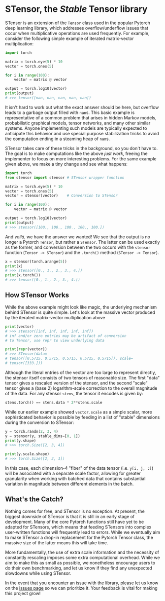 # STensor, the _Stable_ Tensor library
STensor is an extension of the `Tensor` class used in the popular Pytorch deep learning library, which addresses overflow/underflow issues that occur when multiplicative operations are used frequently. For example, consider the following simple example of iterated matrix-vector multiplication:

```python
import torch

matrix = torch.eye(5) * 10
vector = torch.ones(5)

for i in range(100):
    vector = matrix @ vector

output = torch.log10(vector)
print(output)
# >>> tensor([nan, nan, nan, nan, nan])
```

It isn't hard to work out what the exact answer should be here, but overflow leads to a garbage output filled with `nan`s. This basic example is representative of a common problem that arises in hidden Markov models, probabilistic graphical models, tensor networks, and many other similar systems. Anyone implementing such models are typically expected to anticipate this behavior and use special purpose stabilization tricks to avoid the computation ending in a steaming heap of `nan`s. 

STensor takes care of these tricks in the background, so you don't have to. The goal is to make computations like the above _just work_, freeing the implementer to focus on more interesting problems. For the same example given above, we make a tiny change and see what happens:

```python
import torch
from stensor import stensor # STensor wrapper function

matrix = torch.eye(5) * 10
vector = torch.ones(5)
vector = stensor(vector)    # Conversion to STensor

for i in range(100):
    vector = matrix @ vector

output = torch.log10(vector)
print(output)
# >>> stensor([100., 100., 100., 100., 100.])
```

And _voilà_, we have the answer we wanted! We see that the output is no longer a Pytorch `Tensor`, but rather a `STensor`. The latter can be used exactly as the former, and conversion between the two occurs with the `stensor` function (`Tensor -> STensor`) and the `.torch()` method (`STensor -> Tensor`).

```python
x = stensor(torch.arange(5))
print(x)
# >>> stensor([0., 1., 2., 3., 4.])
print(x.torch())
# >>> tensor([0., 1., 2., 3., 4.])
```

## How STensor Works

While the above example might look like magic, the underlying mechanism behind STensor is quite simple. Let's look at the massive vector produced by the iterated matrix-vector multiplication above

```python
print(vector)
# >>> stensor([inf, inf, inf, inf, inf])
# inf and/or zero entries may be artifact of conversion
# to Tensor, use repr to view underlying data

print(repr(vector))
# >>> STensor(data=
# tensor([0.5715, 0.5715, 0.5715, 0.5715, 0.5715]), scale=
# tensor([333.]))
```

Although the literal entries of the vector are too large to represent directly, the stensor itself consists of two tensors of reasonable size. The first "data" tensor gives a rescaled version of the stensor, and the second "scale" tensor gives a (base 2) logarithm-scale correction to the overall magnitude of the data. For any stensor `stens`, the tensor it encodes is given by:

```python
stens.torch() == stens.data * 2**stens.scale
```

While our earlier example showed `vector.scale` as a simple scalar, more sophisticated behavior is possible by feeding in a list of "stable" dimensions during the conversion to STensor:

```python
y = torch.randn(2, 3, 4)
y = stensor(y, stable_dims=[0, 1])
print(y.shape)
# >>> torch.Size([2, 3, 4])

print(y.scale.shape)
# >>> torch.Size([2, 3, 1])
```

In this case, each dimension-4 "fiber" of the data tensor (i.e. `y[i, j, :]`) will be associated with a separate scale factor, allowing for greater granularity when working with batched data that contains substantial variation in magnitude between different elements in the batch.

## What's the Catch?

Nothing comes for free, and STensor is no exception. At present, the biggest downside of STensor is that it is still in an early stage of development. Many of the core Pytorch functions still have yet to be adapted for STensors, which means that feeding STensors into complex user-written functions will frequently lead to errors. While we eventually aim to make STensor a drop-in replacement for the Pytorch Tensor class, the massive size of the latter means this will take time.

More fundamentally, the use of extra scale information and the necessity of constantly rescaling imposes some extra computational overhead. While we aim to make this as small as possible, we nonetheless encourage users to do their own benchmarking, and let us know if they find any unexpected slowdowns while using STensor.

In the event that you encounter an issue with the library, please let us know on the [issues page](https://github.com/jemisjoky/STensor/issues) so we can prioritize it. Your feedback is vital for making this project grow!
